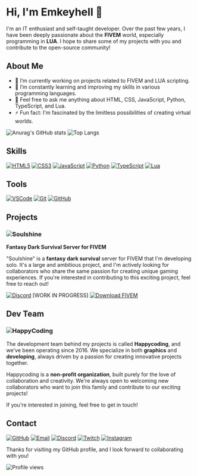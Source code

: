 # Hi, I'm Emkeyhell 👋

I'm an IT enthusiast and self-taught developer. Over the past few years, I have been deeply passionate about the **FIVEM** world, especially programming in **LUA**. I hope to share some of my projects with you and contribute to the open-source community!

## About Me
- 🔭 I’m currently working on projects related to FIVEM and LUA scripting.
- 🌱 I’m constantly learning and improving my skills in various programming languages.
- 💬 Feel free to ask me anything about HTML, CSS, JavaScript, Python, TypeScript, and Lua.
- ⚡ Fun fact: I'm fascinated by the limitless possibilities of creating virtual worlds.

![Anurag's GitHub stats](https://github-readme-stats.vercel.app/api?username=EMKEYHELL&show_icons=true&theme=radical)  ![Top Langs](https://github-readme-stats.vercel.app/api/top-langs/?username=emkeyhell&layout=compact)

## Skills

[![HTML5](https://img.shields.io/badge/HTML5-E34F26?style=for-the-badge&logo=html5&logoColor=white)](https://developer.mozilla.org/en-US/docs/Web/HTML)
[![CSS3](https://img.shields.io/badge/CSS3-1572B6?style=for-the-badge&logo=css3&logoColor=white)](https://developer.mozilla.org/en-US/docs/Web/CSS)
[![JavaScript](https://img.shields.io/badge/JavaScript-F7DF1E?style=for-the-badge&logo=javascript&logoColor=black)](https://developer.mozilla.org/en-US/docs/Web/JavaScript)
[![Python](https://img.shields.io/badge/Python-3776AB?style=for-the-badge&logo=python&logoColor=white)](https://www.python.org/)
[![TypeScript](https://img.shields.io/badge/TypeScript-007ACC?style=for-the-badge&logo=typescript&logoColor=white)](https://www.typescriptlang.org/)
[![Lua](https://img.shields.io/badge/Lua-2C2D72?style=for-the-badge&logo=lua&logoColor=white)](https://www.lua.org/)

## Tools

[![VSCode](https://img.shields.io/badge/VSCode-0078D4?style=for-the-badge&logo=visual%20studio%20code&logoColor=white)](https://code.visualstudio.com/)
[![Git](https://img.shields.io/badge/Git-F05032?style=for-the-badge&logo=git&logoColor=white)](https://git-scm.com/)
[![GitHub](https://img.shields.io/badge/GitHub-181717?style=for-the-badge&logo=github&logoColor=white)](https://github.com/)

## Projects

### ![Soulshine](https://r2.fivemanage.com/pub/phh1na1hqpyn.png)
**Fantasy Dark Survival Server for FIVEM**

"Soulshine" is a **fantasy dark survival** server for FIVEM that I'm developing solo. It's a large and ambitious project, and I'm actively looking for collaborators who share the same passion for creating unique gaming experiences. If you're interested in contributing to this exciting project, feel free to reach out!

[![Discord](https://img.shields.io/badge/Discord-7289DA?style=for-the-badge&logo=discord&logoColor=white)](https://discord.gg) [WORK IN PROGRESS]
[![Download FIVEM](https://img.shields.io/badge/Download-FIVEM-1F2D3A?style=for-the-badge&logo=fivem)](https://fivem.net/)

## Dev Team

### ![HappyCoding](https://r2.fivemanage.com/pub/cx3m5hqhh4k4.png)

The development team behind my projects is called **Happycoding**, and we've been operating since 2016. We specialize in both **graphics** and **developing**, always driven by a passion for creating innovative projects together.

Happycoding is a **non-profit organization**, built purely for the love of collaboration and creativity. We're always open to welcoming new collaborators who want to join this family and contribute to our exciting projects!

If you're interested in joining, feel free to get in touch!

## Contact

[![GitHub](https://img.shields.io/badge/GitHub-333?style=for-the-badge&logo=github&logoColor=white)](https://github.com/emkeyhell)
[![Email](https://img.shields.io/badge/Email-D14836?style=for-the-badge&logo=gmail&logoColor=white)](mailto:emkeyhell@gmail.com)
[![Discord](https://img.shields.io/badge/Discord-7289DA?style=for-the-badge&logo=discord&logoColor=white)](https://discord.gg/jjsQU2bFBP)
[![Twitch](https://img.shields.io/badge/Twitch-9146FF?style=for-the-badge&logo=twitch&logoColor=white)](https://www.twitch.tv/emkeyhell)
[![Instagram](https://img.shields.io/badge/Instagram-E4405F?style=for-the-badge&logo=instagram&logoColor=white)](https://www.instagram.com/emkeyhell)

Thanks for visiting my GitHub profile, and I look forward to collaborating with you!

![Profile views](https://komarev.com/ghpvc/?username=emkeyhell)
